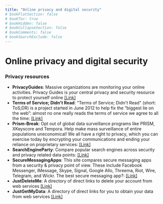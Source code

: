 ```yaml
---
title: "Online privacy and digital security"
# bookFlatSection: false
# bookToc: true
# bookHidden: false
# bookCollapseSection: false
# bookComments: false
# bookSearchExclude: false
---
```


# Online privacy and digital security

### Privacy resources
- **PrivacyGuides**: Massive organizations are monitoring your online activities. Privacy Guides is your central privacy and security resource to protect yourself online [[Link]](https://privacyguides.org/)
- **Terms of Service; Didn't Read**: "Terms of Service; Didn't Read" (short: ToS;DR) is a project started in June 2012 to help fix the “biggest lie on the web”: almost no one really reads the terms of service we agree to all the time: [[Link]](https://tosdr.org/)
- **Prism-Break**: Opt out of global data surveillance programs like PRISM, XKeyscore and Tempora. Help make mass surveillance of entire populations uneconomical! We all have a right to privacy, which you can exercise today by encrypting your communications and ending your reliance on proprietary services: [[Link]](https://prism-break.org/en/)
- **SearchEngineParty**: Compare popular search engines across security and privacy related data points: [[Link]](https://searchengine.party/)
- **SecureMessagingApps**: This site compares secure messaging apps from a security & privacy point of view. These include Facebook Messenger, iMessage, Skype, Signal, Google Allo, Threema, Riot, Wire, Telegram, and Wickr. The best secure messaging app?: [[Link]](https://www.securemessagingapps.com/)
- **JustDeleteMe**: A directory of direct links to delete your account from web services [[Link]](https://justdeleteme.xyz/)
- **JustGetMyData**: A directory of direct links for you to obtain your data from web services [[Link]](https://justgetmydata.com/)
